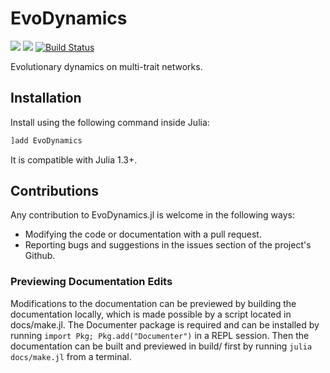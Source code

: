 # EvoDynamics

[![](https://img.shields.io/badge/docs-stable-blue.svg)](https://kavir1698.github.io/EvoDynamics/stable)
[![](https://img.shields.io/badge/docs-latest-blue.svg)](https://kavir1698.github.io/EvoDynamics/dev)
[![Build Status](https://travis-ci.org/kavir1698/EvoDynamics.svg?branch=master)](https://travis-ci.org/kavir1698/EvoDynamics)


Evolutionary dynamics on multi-trait networks.

## Installation

Install using the following command inside Julia:

```julia
]add EvoDynamics
```

It is compatible with Julia 1.3+.


## Contributions

Any contribution to EvoDynamics.jl is welcome in the following ways:

  * Modifying the code or documentation with a pull request.
  * Reporting bugs and suggestions in the issues section of the project's Github.

### Previewing Documentation Edits

Modifications to the documentation can be previewed by building the documentation locally, which is made possible by a script located in docs/make.jl. The Documenter package is required and can be installed by running `import Pkg; Pkg.add("Documenter")` in a REPL session. Then the documentation can be built and previewed in build/ first by running `julia docs/make.jl` from a terminal.

